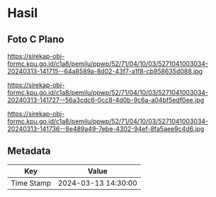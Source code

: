 # Hasil

## Foto C Plano

https://sirekap-obj-formc.kpu.go.id/c1a8/pemilu/ppwp/52/71/04/10/03/5271041003034-20240313-141715--64a8589a-8d02-43f7-a1f8-cb958635d088.jpg

https://sirekap-obj-formc.kpu.go.id/c1a8/pemilu/ppwp/52/71/04/10/03/5271041003034-20240313-141727--56a3cdc6-0cc8-4d0b-9c6a-a04bf5edf0ee.jpg

https://sirekap-obj-formc.kpu.go.id/c1a8/pemilu/ppwp/52/71/04/10/03/5271041003034-20240313-141736--8e489a49-7ebe-4302-94ef-8fa5aee9c4d6.jpg


## Metadata

| Key        | Value               |
| ---------- | ------------------- |
| Time Stamp | 2024-03-13 14:30:00 |




